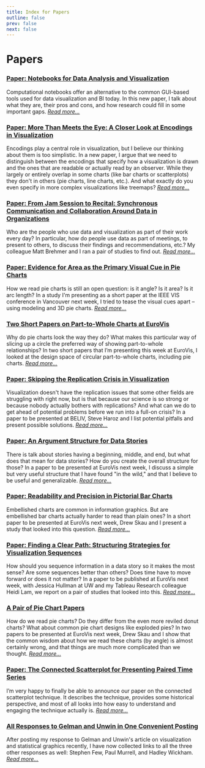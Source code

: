 ```yaml
---
title: Index for Papers
outline: false
prev: false
next: false
---
```


# Papers

### <a href="/blog/2023/paper-notebooks-for-data-analysis-and-visualization">Paper: Notebooks for Data Analysis and Visualization</a>
Computational notebooks offer an alternative to the common GUI-based tools used for data visualization and BI today. In this new paper, I talk about what they are, their pros and cons, and how research could fill in some important gaps. _<a href="/blog/2023/paper-notebooks-for-data-analysis-and-visualization">Read more…</a>_

### <a href="/blog/2022/paper-more-than-meets-the-eye-a-closer-look-at-encodings-in-visualization">Paper: More Than Meets the Eye: A Closer Look at Encodings in Visualization</a>
Encodings play a central role in visualization, but I believe our thinking about them is too simplistic. In a new paper, I argue that we need to distinguish between the encodings that specify how a visualization is drawn and the ones that are readable or actually read by an observer. While they largely or entirely overlap in some charts (like bar charts or scatterplots) they don't in others (pie charts, line charts, etc.). And what exactly do you even specify in more complex visualizations like treemaps? _<a href="/blog/2022/paper-more-than-meets-the-eye-a-closer-look-at-encodings-in-visualization">Read more…</a>_

### <a href="/blog/2021/paper-from-jam-session-to-recital-synchronous-communication-and-collaboration-around-data-in-organizations">Paper: From Jam Session to Recital: Synchronous Communication and Collaboration Around Data in Organizations</a>
Who are the people who use data and visualization as part of their work every day? In particular, how do people use data as part of meetings, to present to others, to discuss their findings and recommendations, etc.? My colleague Matt Brehmer and I ran a pair of studies to find out. _<a href="/blog/2021/paper-from-jam-session-to-recital-synchronous-communication-and-collaboration-around-data-in-organizations">Read more…</a>_

### <a href="/blog/2019/paper-evidence-for-area-as-the-primary-visual-cue-in-pie-charts">Paper: Evidence for Area as the Primary Visual Cue in Pie Charts</a>
How we read pie charts is still an open question: is it angle? Is it area? Is it arc length? In a study I'm presenting as a short paper at the IEEE VIS conference in Vancouver next week, I tried to tease the visual cues apart – using modeling and 3D pie charts. _<a href="/blog/2019/paper-evidence-for-area-as-the-primary-visual-cue-in-pie-charts">Read more…</a>_

### <a href="/blog/2019/two-short-papers-on-part-to-whole-charts-at-eurovis">Two Short Papers on Part-to-Whole Charts at EuroVis</a>
Why do pie charts look the way they do? What makes this particular way of slicing up a circle the preferred way of showing part-to-whole relationships? In two short papers that I’m presenting this week at EuroVis, I looked at the design space of circular part-to-whole charts, including pie charts. _<a href="/blog/2019/two-short-papers-on-part-to-whole-charts-at-eurovis">Read more…</a>_

### <a href="/blog/2018/skipping-the-replication-crisis-in-visualization">Paper: Skipping the Replication Crisis in Visualization</a>
Visualization doesn't have the replication issues that some other fields are struggling with right now, but is that because our science is so strong or because nobody actually bothers with replications? And what can we do to get ahead of potential problems before we run into a full-on crisis? In a paper to be presented at BELIV, Steve Haroz and I list potential pitfalls and present possible solutions. _<a href="/blog/2018/skipping-the-replication-crisis-in-visualization">Read more…</a>_

### <a href="/blog/2017/paper-an-argument-structure-for-data-stories">Paper: An Argument Structure for Data Stories</a>
There is talk about stories having a beginning, middle, and end, but what does that mean for data stories? How do you create the overall structure for those? In a paper to be presented at EuroVis next week, I discuss a simple but very useful structure that I have found "in the wild," and that I believe to be useful and generalizable. _<a href="/blog/2017/paper-an-argument-structure-for-data-stories">Read more…</a>_

### <a href="/blog/2017/paper-readability-and-precision-in-pictorial-bar-charts">Paper: Readability and Precision in Pictorial Bar Charts</a>
Embellished charts are common in information graphics. But are embellished bar charts actually harder to read than plain ones? In a short paper to be presented at EuroVis next week, Drew Skau and I present a study that looked into this question. _<a href="/blog/2017/paper-readability-and-precision-in-pictorial-bar-charts">Read more…</a>_

### <a href="/blog/2017/paper-finding-a-clear-path-structuring-strategies-for-visualization-sequences">Paper: Finding a Clear Path: Structuring Strategies for Visualization Sequences</a>
How should you sequence information in a data story so it makes the most sense? Are some sequences better than others? Does time have to move forward or does it not matter? In a paper to be published at EuroVis next week, with Jessica Hullman at UW and my Tableau Research colleague Heidi Lam, we report on a pair of studies that looked into this. _<a href="/blog/2017/paper-finding-a-clear-path-structuring-strategies-for-visualization-sequences">Read more…</a>_

### <a href="/blog/2016/a-pair-of-pie-chart-papers">A Pair of Pie Chart Papers</a>
How do we read pie charts? Do they differ from the even more reviled donut charts? What about common pie chart designs like exploded pies? In two papers to be presented at EuroVis next week, Drew Skau and I show that the common wisdom about how we read these charts (by angle) is almost certainly wrong, and that things are much more complicated than we thought. _<a href="/blog/2016/a-pair-of-pie-chart-papers">Read more…</a>_

### <a href="/blog/2015/the-connected-scatterplot-for-presenting-paired-time-series">Paper: The Connected Scatterplot for Presenting Paired Time Series</a>
I’m very happy to finally be able to announce our paper on the connected scatterplot technique. It describes the technique, provides some historical perspective, and most of all looks into how easy to understand and engaging the technique actually is. _<a href="/blog/2015/the-connected-scatterplot-for-presenting-paired-time-series">Read more…</a>_

### <a href="/blog/2012/responses-gelman-unwin-convenient-posting">All Responses to Gelman and Unwin in One Convenient Posting</a>
After posting my response to Gelman and Unwin's article on visualization and statistical graphics recently, I have now collected links to all the three other responses as well: Stephen Few, Paul Murrell, and Hadley Wickham. _<a href="/blog/2012/responses-gelman-unwin-convenient-posting">Read more…</a>_

